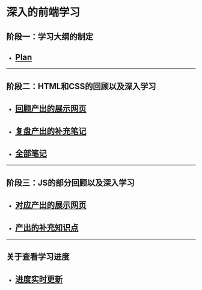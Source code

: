 # 深入的前端学习
## 阶段一：学习大纲的制定
- [Plan](study/.study.md)
  --
---
## 阶段二：HTML和CSS的回顾以及深入学习
- [回顾产出的展示网页](https://deligentsheep.github.io/page.github.io-1.HTML-CSS-index.html-/)
  --  
- [复盘产出的补充笔记](HTML+CSS混合.md)
  --

- [全部笔记](1.HTML+CSS)
  --
---
## 阶段三：JS的部分回顾以及深入学习
- [对应产出的展示网页](https://deligentsheep.github.io/page.github.io-1.HTML-CSS-index.html-/)
  --
- [产出的补充知识点](./2.JS/.JS.md)
  --
---
## 关于查看学习进度
- [进度实时更新](url)
  --

